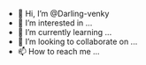 - 👋 Hi, I’m @Darling-venky
- 👀 I’m interested in ...
- 🌱 I’m currently learning ...
- 💞️ I’m looking to collaborate on ...
- 📫 How to reach me ...

<!---
Darling-venky/Darling-venky is a ✨ special ✨ repository because its `README.md` (this file) appears on your GitHub profile.
You can click the Preview link to take a look at your changes.
--->
